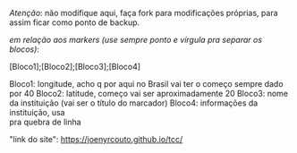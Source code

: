 *Atenção*: não modifique aqui, faça fork para modificações próprias, para assim ficar como ponto de backup.

*em relação aos markers (use sempre ponto e vírgula pra separar os blocos)*:

[Bloco1];[Bloco2];[Bloco3];[Bloco4]

Bloco1: longitude, acho q por aqui no Brasil vai ter o começo sempre dado por 40
Bloco2: latitude, começo vai ser aproximadamente 20
Bloco3: nome da instituição (vai ser o título do marcador)
Bloco4: informações da instituição, usa <br> pra quebra de linha

"link do site": https://joenyrcouto.github.io/tcc/
